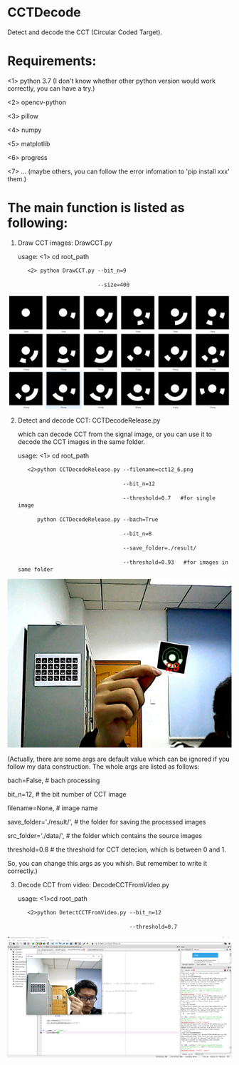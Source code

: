 # CCTDecode
 Detect and decode the CCT (Circular Coded Target).

# Requirements:

<1> python 3.7 (I don't know whether other python version would work correctly, you can have a try.)

<2> opencv-python

<3> pillow

<4> numpy

<5> matplotlib

<6> progress

<7> ... (maybe others, you can follow the error infomation to 'pip install xxx' them.)
 
# The main function is listed as following:

1. Draw CCT images: DrawCCT.py

   usage: <1> cd root_path
   
          <2> python DrawCCT.py --bit_n=9 
          
                                --size=400   
                                
![Image text](https://github.com/poxiao2/image-store/blob/master/cct14.png)
   
2. Detect and decode CCT: CCTDecodeRelease.py

   which can decode CCT from the signal image, or you can use it to decode the CCT images in the same folder.
   
   usage: <1> cd root_path
   
          <2>python CCTDecodeRelease.py --filename=cct12_6.png 
          
                                        --bit_n=12 
                                        
                                        --threshold=0.7   #for single image
                                        
             python CCTDecodeRelease.py --bach=True 
             
                                        --bit_n=8 
                                        
                                        --save_folder=./result/ 
                                        
                                        --threshold=0.93   #for images in same folder
                                        
![Image text](https://github.com/poxiao2/image-store/blob/master/cct12.jpg)

(Actually, there are some args are default value which can be ignored if you follow my data construction. The whole args are listed as follows:

   bach=False, # bach processing
   
   bit_n=12,   # the bit number of CCT image
   
   filename=None,  # image name
   
   save_folder='./result/',  # the folder for saving the processed images
   
   src_folder='./data/',  # the folder which contains the source images
   
   threshold=0.8   # the threshold for CCT detecion, which is between 0 and 1.
   
So, you can change this args as you whish. But remember to write it correctly.)

3. Decode CCT from video: DecodeCCTFromVideo.py

   usage: <1>cd root_path
   
          <2>python DetectCCTFromVideo.py --bit_n=12 
          
                                          --threshold=0.7      
                                          
![Image text](https://github.com/poxiao2/image-store/blob/master/20191219223602.png)
